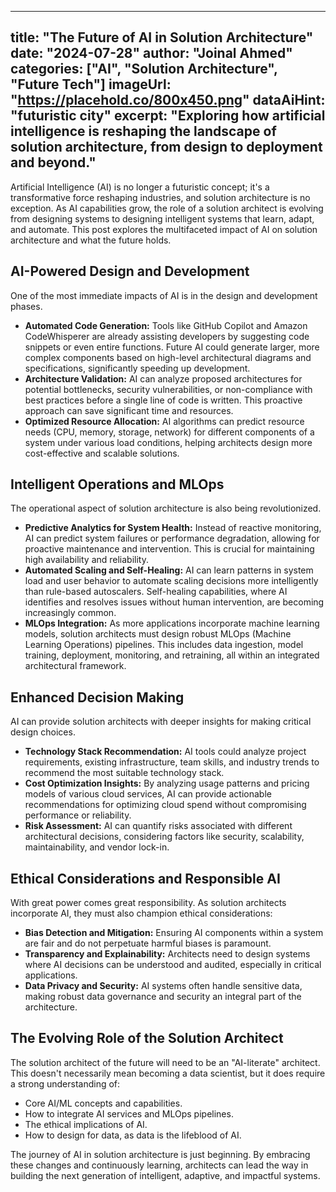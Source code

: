 
---
title: "The Future of AI in Solution Architecture"
date: "2024-07-28"
author: "Joinal Ahmed"
categories: ["AI", "Solution Architecture", "Future Tech"]
imageUrl: "https://placehold.co/800x450.png"
dataAiHint: "futuristic city"
excerpt: "Exploring how artificial intelligence is reshaping the landscape of solution architecture, from design to deployment and beyond."
---

Artificial Intelligence (AI) is no longer a futuristic concept; it's a transformative force reshaping industries, and solution architecture is no exception. As AI capabilities grow, the role of a solution architect is evolving from designing systems to designing intelligent systems that learn, adapt, and automate. This post explores the multifaceted impact of AI on solution architecture and what the future holds.

## AI-Powered Design and Development

One of the most immediate impacts of AI is in the design and development phases.
*   **Automated Code Generation:** Tools like GitHub Copilot and Amazon CodeWhisperer are already assisting developers by suggesting code snippets or even entire functions. Future AI could generate larger, more complex components based on high-level architectural diagrams and specifications, significantly speeding up development.
*   **Architecture Validation:** AI can analyze proposed architectures for potential bottlenecks, security vulnerabilities, or non-compliance with best practices before a single line of code is written. This proactive approach can save significant time and resources.
*   **Optimized Resource Allocation:** AI algorithms can predict resource needs (CPU, memory, storage, network) for different components of a system under various load conditions, helping architects design more cost-effective and scalable solutions.

## Intelligent Operations and MLOps

The operational aspect of solution architecture is also being revolutionized.
*   **Predictive Analytics for System Health:** Instead of reactive monitoring, AI can predict system failures or performance degradation, allowing for proactive maintenance and intervention. This is crucial for maintaining high availability and reliability.
*   **Automated Scaling and Self-Healing:** AI can learn patterns in system load and user behavior to automate scaling decisions more intelligently than rule-based autoscalers. Self-healing capabilities, where AI identifies and resolves issues without human intervention, are becoming increasingly common.
*   **MLOps Integration:** As more applications incorporate machine learning models, solution architects must design robust MLOps (Machine Learning Operations) pipelines. This includes data ingestion, model training, deployment, monitoring, and retraining, all within an integrated architectural framework.

## Enhanced Decision Making

AI can provide solution architects with deeper insights for making critical design choices.
*   **Technology Stack Recommendation:** AI tools could analyze project requirements, existing infrastructure, team skills, and industry trends to recommend the most suitable technology stack.
*   **Cost Optimization Insights:** By analyzing usage patterns and pricing models of various cloud services, AI can provide actionable recommendations for optimizing cloud spend without compromising performance or reliability.
*   **Risk Assessment:** AI can quantify risks associated with different architectural decisions, considering factors like security, scalability, maintainability, and vendor lock-in.

## Ethical Considerations and Responsible AI

With great power comes great responsibility. As solution architects incorporate AI, they must also champion ethical considerations:
*   **Bias Detection and Mitigation:** Ensuring AI components within a system are fair and do not perpetuate harmful biases is paramount.
*   **Transparency and Explainability:** Architects need to design systems where AI decisions can be understood and audited, especially in critical applications.
*   **Data Privacy and Security:** AI systems often handle sensitive data, making robust data governance and security an integral part of the architecture.

## The Evolving Role of the Solution Architect

The solution architect of the future will need to be an "AI-literate" architect. This doesn't necessarily mean becoming a data scientist, but it does require a strong understanding of:
*   Core AI/ML concepts and capabilities.
*   How to integrate AI services and MLOps pipelines.
*   The ethical implications of AI.
*   How to design for data, as data is the lifeblood of AI.

The journey of AI in solution architecture is just beginning. By embracing these changes and continuously learning, architects can lead the way in building the next generation of intelligent, adaptive, and impactful systems.
